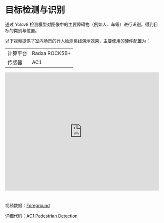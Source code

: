 # 目标检测与识别  
通过 Yolov8 检测模型对图像中的主要障碍物（例如人、车等）进行识别，得到目标的类别与位置。  

以下视频提供了室内场景的行人检测离线演示效果，主要使用的硬件配置为：  

<table class="docutils align-default">
    <tbody>
        <tr class="row-even">
            <td>计算平台</td>
            <td>Radxa ROCK5B+ </td>
        </tr>
        <tr class="row-odd">
            <td>传感器</td>
            <td>AC1</td>
        </tr>
    </tbody>
</table>
<iframe style="margin-bottom: 24px;" width="100%" height="389" src="https://cdn.robosense.cn/AC_wiki/target_detection.mp4" frameborder="0" allowfullscreen></iframe>  

视频数据：[Foreground](https://cdn.robosense.cn/AC_wiki/target_detection.zip)   

详细代码：[AC1 Pedestrian Detection](https://github.com/RoboSense-Robotics//perception) 